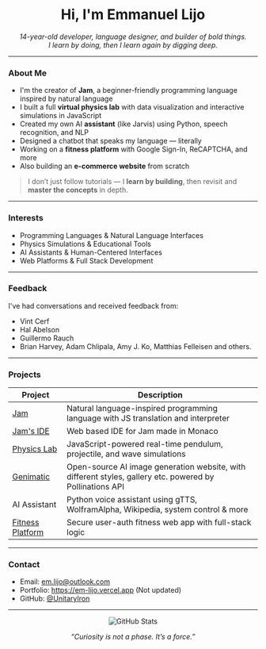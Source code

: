 <h1 align="center">Hi, I'm Emmanuel Lijo</h1>
<p align="center">
  <em>14-year-old developer, language designer, and builder of bold things.</em><br>
  <em>I learn by doing, then I learn again by digging deep. </em>
</p>

---

### About Me

- I'm the creator of **Jam**, a beginner-friendly programming language inspired by natural language
- I built a full **virtual physics lab** with data visualization and interactive simulations in JavaScript
- Created my own AI **assistant** (like Jarvis) using Python, speech recognition, and NLP
- Designed a chatbot that speaks my language — literally
- Working on a **fitness platform** with Google Sign-In, ReCAPTCHA, and more
- Also building an **e-commerce website** from scratch

> I don’t just follow tutorials — I **learn by building**, then revisit and **master the concepts** in depth.

---

### Interests

- Programming Languages & Natural Language Interfaces
- Physics Simulations & Educational Tools
- AI Assistants & Human-Centered Interfaces
- Web Platforms & Full Stack Development

---

### Feedback

I've had conversations and received feedback from:
- Vint Cerf
- Hal Abelson
- Guillermo Rauch
- Brian Harvey, Adam Chlipala, Amy J. Ko, Matthias Felleisen and others.

---

### Projects

| Project | Description |
|--------|-------------|
| [Jam](https://github.com/UnitaryIron/Jam-backend) | Natural language-inspired programming language with JS translation and interpreter |
| [Jam's IDE](https://github.com/UnitaryIron/Jam-IDE) | Web based IDE for Jam made in Monaco |
| [Physics Lab](https://github.com/UnitaryIron/GravityGrid) | JavaScript-powered real-time pendulum, projectile, and wave simulations |
| [Genimatic](https://github.com/UnitaryIron/Genimatic) | Open-source AI image generation website, with different styles, gallery etc. powered by Pollinations API |
| AI Assistant | Python voice assistant using gTTS, WolframAlpha, Wikipedia, system control & more |
| [Fitness Platform](https://github.com/UnitaryIron/Synergy-Fit) | Secure user-auth fitness web app with full-stack logic |


---

### Contact

- Email: em.lijo@outlook.com
- Portfolio: https://em-lijo.vercel.app (Not updated)
- GitHub: [@UnitaryIron](https://github.com/UnitaryIron)

---

<p align="center">
  <img src="https://github-readme-stats.vercel.app/api?username=UnitaryIron&show_icons=true&theme=tokyonight" alt="GitHub Stats" />
</p>

<p align="center">
  <em>“Curiosity is not a phase. It’s a force.”</em>
</p>
